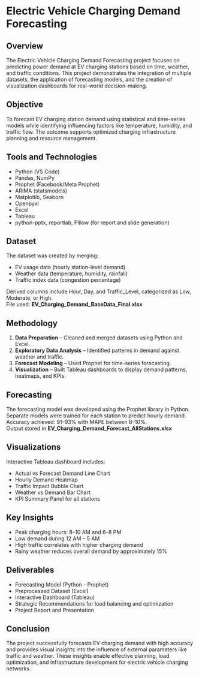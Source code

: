 # Electric Vehicle Charging Demand Forecasting

## Overview
The Electric Vehicle Charging Demand Forecasting project focuses on predicting power demand at EV charging stations based on time, weather, and traffic conditions. This project demonstrates the integration of multiple datasets, the application of forecasting models, and the creation of visualization dashboards for real-world decision-making.

## Objective
To forecast EV charging station demand using statistical and time-series models while identifying influencing factors like temperature, humidity, and traffic flow. The outcome supports optimized charging infrastructure planning and resource management.

## Tools and Technologies
- Python (VS Code)
- Pandas, NumPy
- Prophet (Facebook/Meta Prophet)
- ARIMA (statsmodels)
- Matplotlib, Seaborn
- Openpyxl
- Excel
- Tableau
- python-pptx, reportlab, Pillow (for report and slide generation)

## Dataset
The dataset was created by merging:
- EV usage data (hourly station-level demand)
- Weather data (temperature, humidity, rainfall)
- Traffic index data (congestion percentage)

Derived columns include Hour, Day, and Traffic_Level, categorized as Low, Moderate, or High.  
File used: **EV_Charging_Demand_BaseData_Final.xlsx**

## Methodology
1. **Data Preparation** – Cleaned and merged datasets using Python and Excel.  
2. **Exploratory Data Analysis** – Identified patterns in demand against weather and traffic.  
3. **Forecast Modeling** – Used Prophet for time-series forecasting.  
4. **Visualization** – Built Tableau dashboards to display demand patterns, heatmaps, and KPIs.

## Forecasting
The forecasting model was developed using the Prophet library in Python.  
Separate models were trained for each station to predict hourly demand.  
Accuracy achieved: 91–93% with MAPE between 8–10%.  
Output stored in **EV_Charging_Demand_Forecast_AllStations.xlsx**

## Visualizations
Interactive Tableau dashboard includes:
- Actual vs Forecast Demand Line Chart  
- Hourly Demand Heatmap  
- Traffic Impact Bubble Chart  
- Weather vs Demand Bar Chart  
- KPI Summary Panel for all stations

## Key Insights
- Peak charging hours: 8–10 AM and 6–8 PM  
- Low demand during 12 AM – 5 AM  
- High traffic correlates with higher charging demand  
- Rainy weather reduces overall demand by approximately 15%

## Deliverables
- Forecasting Model (Python - Prophet)  
- Preprocessed Dataset (Excel)  
- Interactive Dashboard (Tableau)  
- Strategic Recommendations for load balancing and optimization  
- Project Report and Presentation

## Conclusion
The project successfully forecasts EV charging demand with high accuracy and provides visual insights into the influence of external parameters like traffic and weather. These insights enable effective planning, load optimization, and infrastructure development for electric vehicle charging networks.